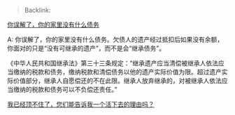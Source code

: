 > Backlink: 

[你误解了，你的家里没有什么债务](https://www.zhihu.com/pin/1651471555451445248)

A: 你误解了，你的家里没有什么债务。欠债人的遗产经过抵扣后如果没有余额，你面对的只是“没有可继承的遗产”，而不是会“继承债务”。

《中华人民共和国继承法》第三十三条规定：“继承遗产应当清偿被继承人依法应当缴纳的税款和债务，缴纳税款和清偿债务以他的遗产实际价值为限。超过遗产实际价值部分，继承人自愿偿还的不在此限。继承人放弃继承的，对被继承人依法应当缴纳的税款和债务可以不负偿还责任。”

[我已经顶不住了，您们能告诉我一个活下去的理由吗？](https://www.zhihu.com/question/593488620/answer/3067853517)
